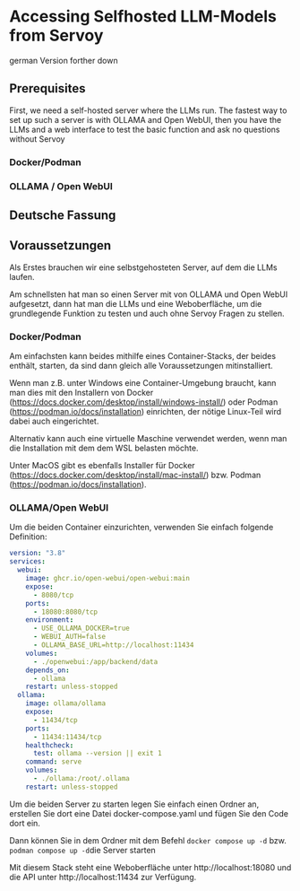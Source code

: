 # Accessing Selfhosted LLM-Models from Servoy
german Version forther down
## Prerequisites

First, we need a self-hosted server where the LLMs run.
The fastest way to set up such a server is with OLLAMA and Open WebUI, then you have the LLMs and a web interface to test the basic function and ask no questions without Servoy

### Docker/Podman

### OLLAMA / Open WebUI


## Deutsche Fassung

## Voraussetzungen

Als Erstes brauchen wir eine selbstgehosteten Server, auf dem die LLMs laufen.

Am schnellsten hat man so einen Server mit von OLLAMA und Open WebUI aufgesetzt, dann hat man die  LLMs  und eine Weboberfläche, um die grundlegende Funktion zu testen und auch ohne Servoy Fragen zu stellen.

### Docker/Podman

Am einfachsten kann beides mithilfe eines Container-Stacks, der beides enthält, starten, da sind dann gleich alle Voraussetzungen mitinstalliert.

Wenn man z.B. unter Windows eine Container-Umgebung braucht, kann man dies mit den Installern von Docker (https://docs.docker.com/desktop/install/windows-install/) oder Podman (https://podman.io/docs/installation) einrichten, der nötige Linux-Teil wird dabei auch eingerichtet.

Alternativ kann auch eine virtuelle Maschine verwendet werden, wenn man die Installation mit dem dem WSL belasten möchte.

Unter MacOS gibt es ebenfalls Installer für Docker (https://docs.docker.com/desktop/install/mac-install/) bzw. Podman (https://podman.io/docs/installation).

### OLLAMA/Open WebUI

Um die beiden Container einzurichten, verwenden Sie einfach folgende Definition:

```YAML
version: "3.8"
services:
  webui:
    image: ghcr.io/open-webui/open-webui:main
    expose:
      - 8080/tcp
    ports:
      - 18080:8080/tcp
    environment:
      - USE_OLLAMA_DOCKER=true
      - WEBUI_AUTH=false
      - OLLAMA_BASE_URL=http://localhost:11434
    volumes:
      - ./openwebui:/app/backend/data
    depends_on:
      - ollama
    restart: unless-stopped
  ollama:
    image: ollama/ollama
    expose:
      - 11434/tcp
    ports:
      - 11434:11434/tcp
    healthcheck:
      test: ollama --version || exit 1
    command: serve
    volumes:
      - ./ollama:/root/.ollama
    restart: unless-stopped
```

Um die beiden Server zu starten legen Sie einfach einen Ordner an, erstellen Sie dort eine Datei docker-compose.yaml und fügen Sie den Code dort ein.

Dann können Sie in dem Ordner mit dem Befehl `docker compose up -d` bzw. `podman compose up -d`die Server starten

Mit diesem Stack steht eine Weboberfläche unter http://localhost:18080 und die API unter http://localhost:11434 zur Verfügung.


